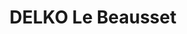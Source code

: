 ---
title: "DELKO Le Beausset"
url: /le-beausset/delko-le-beausset/
shop: réparation de voitures
---